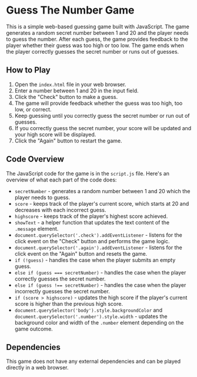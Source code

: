 # Guess The Number Game

This is a simple web-based guessing game built with JavaScript. The game generates a random secret number between 1 and 20 and the player needs to guess the number. After each guess, the game provides feedback to the player whether their guess was too high or too low. The game ends when the player correctly guesses the secret number or runs out of guesses.

## How to Play

1. Open the `index.html` file in your web browser.
2. Enter a number between 1 and 20 in the input field.
3. Click the "Check" button to make a guess.
4. The game will provide feedback whether the guess was too high, too low, or correct.
5. Keep guessing until you correctly guess the secret number or run out of guesses.
6. If you correctly guess the secret number, your score will be updated and your high score will be displayed.
7. Click the "Again" button to restart the game.

## Code Overview

The JavaScript code for the game is in the `script.js` file. Here's an overview of what each part of the code does:

- `secretNumber` - generates a random number between 1 and 20 which the player needs to guess.
- `score` - keeps track of the player's current score, which starts at 20 and decreases with each incorrect guess.
- `highscore` - keeps track of the player's highest score achieved.
- `showText` - a helper function that updates the text content of the `.message` element.
- `document.querySelector('.check').addEventListener` - listens for the click event on the "Check" button and performs the game logic.
- `document.querySelector('.again').addEventListener` - listens for the click event on the "Again" button and resets the game.
- `if (!guess)` - handles the case when the player submits an empty guess.
- `else if (guess === secretNumber)` - handles the case when the player correctly guesses the secret number.
- `else if (guess !== secretNumber)` - handles the case when the player incorrectly guesses the secret number.
- `if (score > highscore)` - updates the high score if the player's current score is higher than the previous high score.
- `document.querySelector('body').style.backgroundColor` and `document.querySelector('.number').style.width` - updates the background color and width of the `.number` element depending on the game outcome.

## Dependencies

This game does not have any external dependencies and can be played directly in a web browser.